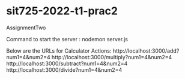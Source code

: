 # sit725-2022-t1-prac2
AssignmentTwo

Command to start the server : nodemon server.js

Below are the URLs for Calculator Actions:
http://localhost:3000/add?num1=4&num2=4
http://localhost:3000/multiply?num1=4&num2=4
http://localhost:3000/subtract?num1=4&num2=4
http://localhost:3000/divide?num1=4&num2=4
